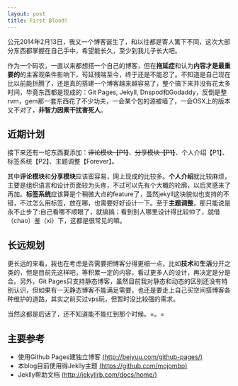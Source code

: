 ```yaml
---
layout: post
title: First Blood!
---
```

公元2014年2月13日，我又一个博客诞生了，和以往都是寄人篱下不同，这次大部分东西都掌握在自己手中，希望能长久，至少到我儿子长大吧。

作为一个码农，一直以来都想搭一个自己的博客，但在**拖延症**和认为**内容才是最重要的**的主客观条件影响下，苟延残喘至今，终于还是不能忍了。不知道是自己现在比以前能折腾了，还是真的搭建一个博客越来越容易了，整个搞下来并没有花太多时间，毕竟东西都是现成的：Git Pages, Jekyll, Dnspod和Godaddy，反倒是整rvm，gem那一套东西花了不少功夫，一会某个包的源被墙了，一会OSX上的版本又不对了，**非智力因素干扰害死人**。

近期计划
--------

接下来还有一坨东西要添加：<del>评论模块【P1】</del>、<del>分享模块【P1】</del>、个人介绍【P1】、标签系统【P2】、主题调整【Forever】。

其中**评论模块**和**分享模块**应该蛮容易，网上现成的比较多。**个人介绍**就比较麻烦，主要是组织语言和设计页面较为头疼，不过可以先有个大概的轮廓，以后灵感来了再加。**标签系统**应该算是个稍微大点的feature了，虽然jekyll这块貌似也支持的不错，不过怎么用标签，放在哪，也需要好好设计一下。至于**主题调整**，那只能说是永不止步了:自己看哪不顺眼了，就搞搞；看到别人哪里设计得比较帅了，就借（chao）鉴（xi）下，这都是很常见的嘛。

长远规划
--------
更长远的来看，我也在考虑是否需要把博客分得更细一点，比如**技术**和**生活**分开之类的，但是目前先这样吧，等积累一定的内容，看过更多人的设计，再决定是分是合。另外，Git Pages只支持静态博客，虽然目前我对静态和动态的区别还没有特别认识，但如果有一天静态博客不能满足需要，也还是要走上自己买空间搭博客各种维护的道路，其实之前买过vps玩，但暂时没比较强的需求。

当然这都是后话了，还不知道能不能扛到那个时候。=。=



主要参考
---------

<p>

*   使用Github Pages建独立博客 [(http://beiyuu.com/github-pages/)](http://beiyuu.com/github-pages/)
*   本blog目前使用得Jeklly主题 [(https://github.com/mojombo)](https://github.com/mojombo)
*   Jeklly帮助文档 [(http://jekyllrb.com/docs/home/)](http://jekyllrb.com/docs/home/)
